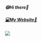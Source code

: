 ##### :smile:Hi there:robot: 
##### [:computer:My Website:crescent_moon:](https://yondraco.github.io/yondraco/)
<img src="https://github-readme-stats.vercel.app/api/?username=yondraco&show_icons=true&amp;hide=issues,contribs&amp;theme=dark&amp;count_private=true">

